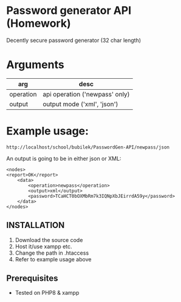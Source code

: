 # Password generator API (Homework)
Decently secure password generator (32 char length)


# Arguments
| arg | desc |
| --- | --- |
| operation | api operation ('newpass' only) |
| output | output mode ('xml', 'json') |

# Example usage:
```
http://localhost/school/bubilek/PasswordGen-API/newpass/json
```

An output is going to be in either json or XML:
```
<nodes>
<report>OK</report>
    <data>
        <operation>newpass</operation>
        <output>xml</output>
        <password>TCaHCT0bOXMbRm7k3IQNpXbJEirrdA59y</password>
    </data>
</nodes>
```

## INSTALLATION
1. Download the source code
2. Host it/use xampp etc.
3. Change the path in .htaccess
4. Refer to example usage above

## Prerequisites
- Tested on PHP8 & xampp